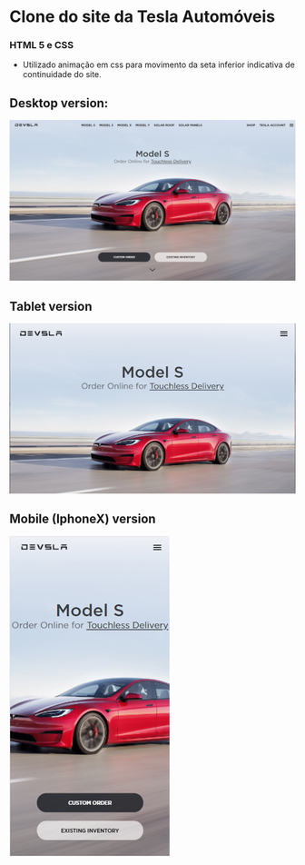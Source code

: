 # Clone do site da Tesla Automóveis

### HTML 5 e CSS

- Utilizado animação em css para movimento da seta inferior indicativa de continuidade do site.

## Desktop version:

![Desktop](https://github.com/alexandersantosdev/devsla-sitetesla-clone/blob/main/full.png)

## Tablet version

![Tablet](https://github.com/alexandersantosdev/devsla-sitetesla-clone/blob/main/tablet.png)

## Mobile (IphoneX) version

![IPhone X](https://github.com/alexandersantosdev/devsla-sitetesla-clone/blob/main/iphone.png)
